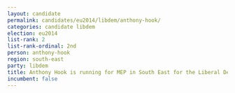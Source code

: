 ```yaml
---
layout: candidate
permalink: candidates/eu2014/libdem/anthony-hook/
categories: candidate libdem
election: eu2014
list-rank: 2
list-rank-ordinal: 2nd
person: anthony-hook
region: south-east
party: libdem
title: Anthony Hook is running for MEP in South East for the Liberal Democrats
incumbent: false
---
```

